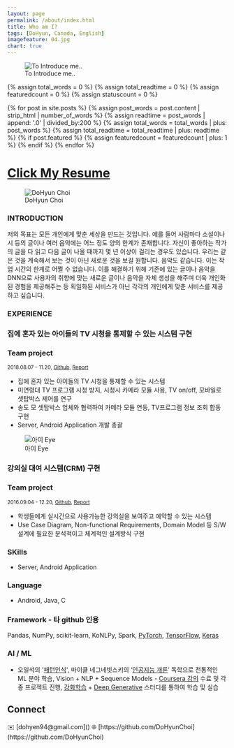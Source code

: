 ```yaml
---
layout: page
permalink: /about/index.html
title: Who am I?
tags: [DoHyun, Canada, English]
imagefeature: 04.jpg
chart: true
---
```


<figure>
	<img src="{{ site.url }}/images/08.png" alt="To Introduce me..">
	<figcaption>To Introduce me..</figcaption>
</figure>

{% assign total_words = 0 %}
{% assign total_readtime = 0 %}
{% assign featuredcount = 0 %}
{% assign statuscount = 0 %}

{% for post in site.posts %}
    {% assign post_words = post.content | strip_html | number_of_words %}
    {% assign readtime = post_words | append: '.0' | divided_by:200 %}
    {% assign total_words = total_words | plus: post_words %}
    {% assign total_readtime = total_readtime | plus: readtime %}
    {% if post.featured %}
    {% assign featuredcount = featuredcount | plus: 1 %}
    {% endif %}
{% endfor %}

<!--
This is my personal blog. It currently has {{ site.posts | size }} posts in {{ site.categories | size }} categories which combinedly have {{ total_words }} words, which will take an average reader ({{ site.wpm }} WPM) approximately <span class="time">{{ total_readtime }}</span> minutes to read. {% if featuredcount != 0 %}There are <a href="{{ site.url }}/featured">{{ featuredcount }} featured posts</a>, you should definitely check those out.{% endif %} The most recent post is {% for post in site.posts limit:1 %}{% if post.description %}<a href="{{ site.url }}{{ post.url }}" title="{{ post.description }}">"{{ post.title }}"</a>{% else %}<a href="{{ site.url }}{{ post.url }}" title="{{ post.description }}" title="Read more about {{ post.title }}">"{{ post.title }}"</a>{% endif %}{% endfor %} which was published on {% for post in site.posts limit:1 %}{% assign modifiedtime = post.modified | date: "%Y%m%d" %}{% assign posttime = post.date | date: "%Y%m%d" %}<time datetime="{{ post.date | date_to_xmlschema }}" class="post-time">{{ post.date | date: "%d %b %Y" }}</time>{% if post.modified %}{% if modifiedtime != posttime %} and last modified on <time datetime="{{ post.modified | date: "%Y-%m-%d" }}" itemprop="dateModified">{{ post.modified | date: "%d %b %Y" }}</time>{% endif %}{% endif %}{% endfor %}. The last commit was on {{ site.time | date: "%A, %d %b %Y" }} at {{ site.time | date: "%I:%M %p" }} [UTC](http://en.wikipedia.org/wiki/Coordinated_Universal_Time "Temps Universel Coordonné").
-->

<h1 align="left">
<a href="https://docs.google.com/document/d/1yD5WR35FCXlvAgM1NlSH4OImQr-NazU-QyheRkeTYgU/edit?usp=sharing"> Click My Resume </a>  
</h1>

<figure>
  <img src="{{ site.url }}/images/dohyun.jpg" alt="DoHyun Choi">
  <figcaption>DoHyun Choi</figcaption>
</figure>

<!--## [INTRODUCTION]() 링크 만드는법 -->
### INTRODUCTION

저의 목표는 모든 개인에게 맞춘 세상을 만드는 것입니다. 예를 들어 사람마다 소설이나 시 등의 글이나 여러 음악에는 어느 정도 양의 한계가 존재합니다. 자신이 좋아하는 작가의 글을 다 읽고 다음 글이 나올 때까지 몇 년 이상이 걸리는 경우도 있습니다. 우리는 같은 것을 계속해서 보는 것이 아닌 새로운 것을 보길 원합니다. 음악도 같습니다. 이는 작업 시간의 한계로 어쩔 수 없습니다. 이를 해결하기 위해 기존에 있는 글이나 음악을 DNN으로 사용자의 취향에 맞는 새로운 글이나 음악을 자체 생성을 해주며 더욱 개인화된 경험을 제공해주는 등 획일화된 서비스가 아닌 각각의 개인에게 맞춘 서비스를 제공하고 싶습니다.

### EXPERIENCE

### 집에 혼자 있는 아이들의 TV 시청을 통제할 수 있는 시스템 구현   
### Team project     
<sub>2018.08.07 - 11.20, [Github](https://github.com/dohyunchoi/), [Report](https://drive.google.com/file/d/13G662Hwn3H2UbMD0tupZN2hIXEp2DHCx/view?ths=true)</sub>
* 집에 혼자 있는 아이들의 TV 시청을 통제할 수 있는 시스템
* 미연령대 TV 프로그램 시청 방지,  시청시 카메라 모듈 사용, TV on/off, 모바일로                    
  셋탑박스 제어를 연구
* 송도 모 셋탑박스 업체와 협력하여 카메라 모듈 연동, TV프로그램 정보 조회 합동
  구현
* Server, Android Application 개발 총괄  
<figure>
  <img src="{{ site.url }}/images/09.jpg" alt="아이 Eye">
  <figcaption>아이 Eye</figcaption>
</figure>

### 강의실 대여 시스템(CRM) 구현   
### Team project      
<sub>2016.09.04 - 12.20, [Github](https://github.com/dohyunchoi/), [Report](https://docs.google.com/document/d/1R6VHGJOkyxnUBbDqYo-D69sheJ-ucjB4tPCfiQwUpfs/edit)</sub>
* 학생들에게 실시간으로 사용가능한 강의실을 보여주고 예약할 수 있는 시스템
* Use Case Diagram, Non-functional Requirements, Domain Model 등 
  S/W 설계에 필요한 분석적이고 체계적인 설계방식 구현       

### SKills
* Server, Android Application

### Language
* Android, Java, C

### Framework - 타 github 인용
Pandas, NumPy, scikit-learn, KoNLPy, Spark, [PyTorch](https://github.com/newhiwoong/PyTorch), [TensorFlow](https://github.com/newhiwoong/TensorFlow), [Keras](https://github.com/newhiwoong/Keras-Applications)

### AI / ML
* 오일석의 '[패턴인식](http://www.yes24.com/24/goods/3315437?scode=032&OzSrank=1)', 마이클 네그네빗스키의 ‘[인공지능 개론](http://www.yes24.com/24/Goods/9386454?Acode=101)’ 독학으로 전통적인 ML 분야 학습, Vision + NLP + Sequence Models - [Coursera 강의](https://www.coursera.org/learn/nlp-sequence-models) 수료 및 각종 프로젝트 진행, [강화학습](https://event-us.kr/modu/event/2016) + [Deep Generative](https://event-us.kr/modu/event/4648) 스터디를 통하여 학습 및 실습


<h2>Connect</h2>
✉️ [dohyen94@gmail.com]()  
🌐 [https://github.com/DoHyunChoi](https://github.com/DoHyunChoi)

